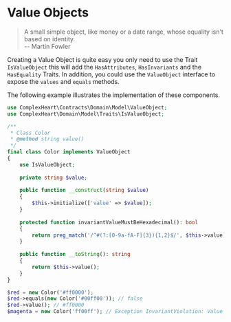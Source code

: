 # Value Objects

> A small simple object, like money or a date range, whose equality isn't based on identity.\
> -- Martin Fowler

Creating a Value Object is quite easy you only need to use the Trait `IsValueObject` this will
add the `HasAttributes`, `HasInvariants` and the `HasEquality` Traits. In addition, you could
use the `ValueObject` interface to expose the `values` and `equals` methods.

The following example illustrates the implementation of these components.

```php
use ComplexHeart\Contracts\Domain\Model\ValueObject;
use ComplexHeart\Domain\Model\Traits\IsValueObject;

/**
 * Class Color
 * @method string value()
 */
final class Color implements ValueObject 
{
    use IsValueObject;
    
    private string $value;
 
    public function __construct(string $value) 
    {
        $this->initialize(['value' => $value]);
    }
    
    protected function invariantValueMustBeHexadecimal(): bool 
    {
        return preg_match('/^#(?:[0-9a-fA-F]{3}){1,2}$/', $this->value) === 1;
    }
    
    public function __toString(): string 
    {
        return $this->value();
    }
}

$red = new Color('#ff0000');
$red->equals(new Color('#00ff00')); // false
$red->value(); // #ff0000
$magenta = new Color('ff00ff'); // Exception InvariantViolation: Value must be hexadecimal.
```